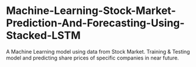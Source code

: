 # Machine-Learning-Stock-Market-Prediction-And-Forecasting-Using-Stacked-LSTM
A Machine Learning model using data from Stock Market. Training &amp; Testing model and predicting share prices of specific companies in near future.
